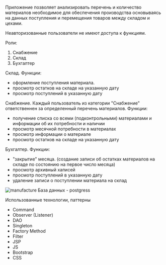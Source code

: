 Приложение позволяет анализировать перечень и количество материалов необходимое для обеспечения производства основываясь на данных поступления и перемещения товаров между складом и цехами.

Неавторизованные пользователи не имеют доступа к функциям.

Роли:
1. Снабжение 
2. Склад 
3. Бухгалтер

Склад.
Функции: 
- оформление поступления материала.
- просмотр остатков на складе на указанную дату
- просмотр поступлений в указанную дату

Снабжение.
Каждый пользователь из категории "Снабжение" ответственнен за определенный перечень материалов. 
Функции:
- получение списка со всеми (подконтрольными) материалами и информации об их потребности и наличии
- просмотр месячной потребности в материалах
- просмотр информации о материале
- просмотр остатков на складе на указанную дату

Бухгалтер.
Функции:
- "закрытие" месяца. (создание записи об остатках материалов на складе по состоянию на первое число месяца)
- просмотр архивный хаписей
- просмотр поступлений в указанную дату
- удаление записи о поступлении материала на склад


![manufacture](https://user-images.githubusercontent.com/73549654/146060490-b94fe90c-12cf-4733-8f53-b354d6bd2271.PNG)
База данных - postgress

Использованные технологии, паттерны
- Command
- Observer (Listener)
- DAO
- Singleton
- Factory Method
- Filter
- JSP
- JS
- Bootstrap
- CSS
